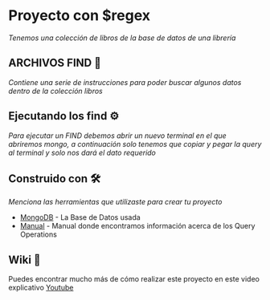 # Proyecto con $regex

_Tenemos una colección de libros de la base de datos de una librería_

## ARCHIVOS FIND 🚀

_Contiene una serie de instrucciones para poder buscar algunos datos dentro de la colección libros_

## Ejecutando los find ⚙️

_Para ejecutar un FIND debemos abrir un nuevo terminal en el que abriremos mongo, a continuación solo tenemos que copiar y pegar la query al terminal y solo nos dará el dato requerido_


## Construido con 🛠️

_Menciona las herramientas que utilizaste para crear tu proyecto_

* [MongoDB](https://www.mongodb.com/) - La Base de Datos usada
* [Manual](https://docs.mongodb.com/manual/) - Manual donde encontramos información acerca de los Query Operations


## Wiki 📖

Puedes encontrar mucho más de cómo realizar este proyecto en este video explicativo [Youtube](https://www.youtube.com/watch?v=7J4G1I005GA&ab_channel=AdolfoSaltoS%C3%A1nchezdelCorral)